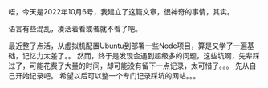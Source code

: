 
唔，今天是2022年10月6号，我建立了这篇文章，很神奇的事情，其实。

语言有些混乱，凑活着看或者就不看了吧。

最近整了点活，从虚拟机配置Ubuntu到部署一些Node项目，算是又学了一遍基础，记忆力太差了。。
然而，终于是发现会遇到超级多的问题，这些坑啊，先辈踩过了，可能花费了大量的时间，却可能没有留下一点记录，太可惜了。。。
先从自己开始记录吧。
希望以后可以整一个专门记录踩坑的网站。。。